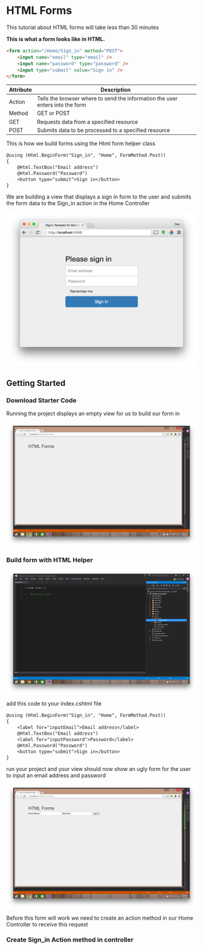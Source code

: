 # HTML Forms

This tutorial about HTML forms will take less than 30 minutes

**This is what a form looks like in HTML.**  

```html
<form action="/Home/Sign_in" method="POST">
	<input name="email" type="email" />
	<input name="password" type="password" />
	<input type="submit" value="Sign in" />
</form>
```

Attribute | Description
--------- | -----------
Action    | Tells the browser where to send the information the user enters into the form
Method    | GET or POST
GET       | Requests data from a specified resource
POST      | Submits data to be processed to a specified resource

This is how we build forms using the Html form helper class
```
@using (Html.BeginForm("Sign_in", "Home", FormMethod.Post))
{
    @Html.TextBox("Email address")
    @Html.Password("Password")
    <button type="submit">Sign in</button>
}
```
We are building a view that displays a sign in form to the user and submits the form data to the Sign_in action in the Home Controller

![picture of complete product](images/finished.png)

## Getting Started

### Download Starter Code

Running the project displays an empty view for us to build our form in

![inital load screen when running the project](images/initial-run.png)

### Build form with HTML Helper

![build form in index.cshtml](images/build-form.png)

add this code to your index.cshtml file

```
@using (Html.BeginForm("Sign_in", "Home", FormMethod.Post))
{
    <label for="inputEmail">Email address</label>
    @Html.TextBox("Email address")
    <label for="inputPassword">Password</label>
    @Html.Password("Password")
    <button type="submit">Sign in</button>
}
```
run your project and your view should now show an ugly form for the user to input an email address and password

![build form in index.cshtml](images/ugly-form.png)

Before this form will work we need to create an action method in our Home Controller to receive this request

### Create Sign_in Action method in controller



